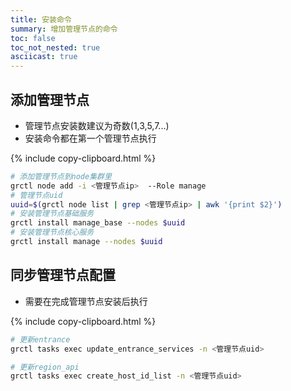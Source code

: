 ```yaml
---
title: 安装命令
summary: 增加管理节点的命令
toc: false
toc_not_nested: true
asciicast: true
---
```


<div id="toc"></div>
<!--
- 如果ip不是内网ip，扩容管理节点需要额外配置。
- export ETCD_LOCAL_IP=<即扩容机器当前ip>
- 扩容第三个节点安装时，可能会提示etcd go offline
- 手动启动etcd ,重新执行安装脚本即可	
-->

## 添加管理节点

- 管理节点安装数建议为奇数(1,3,5,7...)
- 安装命令都在第一个管理节点执行

{% include copy-clipboard.html %}
```bash
# 添加管理节点到node集群里
grctl node add -i <管理节点ip>  --Role manage
# 管理节点uid
uuid=$(grctl node list | grep <管理节点ip> | awk '{print $2}')
# 安装管理节点基础服务
grctl install manage_base --nodes $uuid
# 安装管理节点核心服务
grctl install manage --nodes $uuid
```

## 同步管理节点配置

- 需要在完成管理节点安装后执行

{% include copy-clipboard.html %}
```bash
# 更新entrance
grctl tasks exec update_entrance_services -n <管理节点uid>

# 更新region_api
grctl tasks exec create_host_id_list -n <管理节点uid>

```